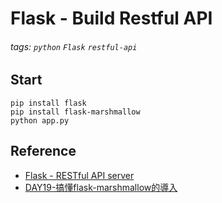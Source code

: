 Flask - Build Restful API
===

###### tags: `python` `Flask` `restful-api`

## Start
```shell=
pip install flask
pip install flask-marshmallow
python app.py
```
## Reference
* [Flask - RESTful API server](https://hackmd.io/@hackerYM/ByIkoFPsm#Server-Log)
* [DAY19-搞懂flask-marshmallow的導入](https://ithelp.ithome.com.tw/articles/10203432)
